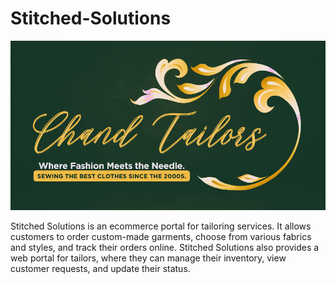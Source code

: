 # Stitched-Solutions
<p align="center"><img src="./images/logo-green.png" alt=“logo-green” width=“200”/></p>
Stitched Solutions is an ecommerce portal for tailoring services. It allows customers to order custom-made garments, choose from various fabrics and styles, and track their orders online. Stitched Solutions also provides a web portal for tailors, where they can manage their inventory, view customer requests, and update their status.
